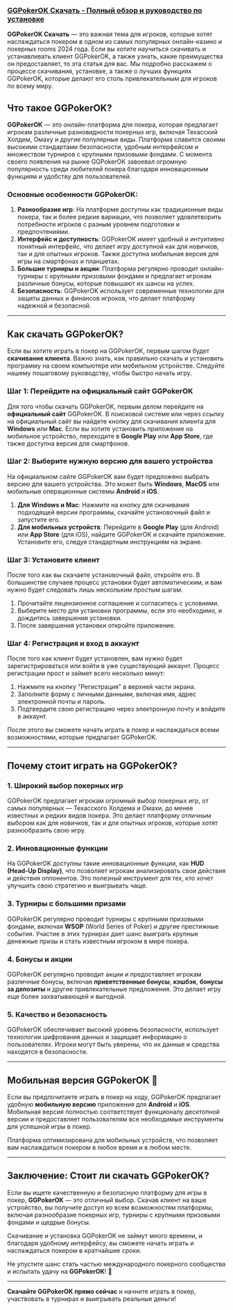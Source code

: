 ### [GGPokerOK Скачать - Полный обзор и руководство по установке](https://click.ggpartners.com/?serial=592\&creative_id=153\&anid=polzovat_publish)

**GGPokerOK Скачать** — это важная тема для игроков, которые хотят наслаждаться покером в одном из самых популярных онлайн-казино и покерных rooms 2024 года. Если вы хотите научиться скачивать и устанавливать клиент GGPokerOK, а также узнать, какие преимущества он предоставляет, то эта статья для вас. Мы подробно расскажем о процессе скачивания, установке, а также о лучших функциях GGPokerOK, которые делают его столь привлекательным для игроков по всему миру.

## Что такое GGPokerOK?

**GGPokerOK** — это онлайн-платформа для покера, которая предлагает игрокам различные разновидности покерных игр, включая Техасский Холдем, Омаху и другие популярные виды. Платформа славится своими высокими стандартами безопасности, удобным интерфейсом и множеством турниров с крупными призовыми фондами. С момента своего появления на рынке GGPokerOK завоевал огромную популярность среди любителей покера благодаря инновационным функциям и удобству для пользователей.

### Основные особенности GGPokerOK:

1. **Разнообразие игр**: На платформе доступны как традиционные виды покера, так и более редкие вариации, что позволяет удовлетворить потребности игроков с разным уровнем подготовки и предпочтениями.
2. **Интерфейс и доступность**: GGPokerOK имеет удобный и интуитивно понятный интерфейс, что делает игру доступной как для новичков, так и для опытных игроков. Также доступна мобильная версия для игры на смартфонах и планшетах.
3. **Большие турниры и акции**: Платформа регулярно проводит онлайн-турниры с крупными призовыми фондами и предлагает игрокам различные бонусы, которые повышают их шансы на успех.
4. **Безопасность**: GGPokerOK использует современные технологии для защиты данных и финансов игроков, что делает платформу надежной и безопасной.

***

## Как скачать GGPokerOK?

Если вы хотите играть в покер на GGPokerOK, первым шагом будет **скачивание клиента**. Важно знать, как правильно скачать и установить программу на своем компьютере или мобильном устройстве. Следуйте нашему пошаговому руководству, чтобы быстро начать игру.

### Шаг 1: Перейдите на официальный сайт GGPokerOK

Для того чтобы скачать GGPokerOK, первым делом перейдите на **официальный сайт** GGPokerOK. В поисковой системе или через ссылку на официальный сайт вы найдете кнопку для скачивания клиента для **Windows** или **Mac**. Если вы хотите установить приложение на мобильное устройство, переходите в **Google Play** или **App Store**, где также доступна версия для смартфонов.

### Шаг 2: Выберите нужную версию для вашего устройства

На официальном сайте GGPokerOK вам будет предложено выбрать версию для вашего устройства. Это может быть **Windows**, **MacOS** или мобильные операционные системы **Android** и **iOS**.

1. **Для Windows и Mac**: Нажмите на кнопку для скачивания подходящей версии программы, скачайте установочный файл и запустите его.
2. **Для мобильных устройств**: Перейдите в **Google Play** (для Android) или **App Store** (для iOS), найдите GGPokerOK и скачайте приложение. Установите его, следуя стандартным инструкциям на экране.

### Шаг 3: Установите клиент

После того как вы скачаете установочный файл, откройте его. В большинстве случаев процесс установки будет автоматическим, и вам нужно будет следовать лишь нескольким простым шагам.

1. Прочитайте лицензионное соглашение и согласитесь с условиями.
2. Выберите место для установки программы, если это необходимо, и дождитесь завершения установки.
3. После завершения установки откройте приложение.

### Шаг 4: Регистрация и вход в аккаунт

После того как клиент будет установлен, вам нужно будет зарегистрироваться или войти в уже существующий аккаунт. Процесс регистрации прост и займет всего несколько минут:

1. Нажмите на кнопку "Регистрация" в верхней части экрана.
2. Заполните форму с личными данными, включая имя, адрес электронной почты и пароль.
3. Подтвердите свою регистрацию через электронную почту и войдите в аккаунт.

После этого вы сможете начать играть в покер и наслаждаться всеми возможностями, которые предлагает GGPokerOK.

***

## Почему стоит играть на GGPokerOK?

### 1. **Широкий выбор покерных игр**

GGPokerOK предлагает игрокам огромный выбор покерных игр, от самых популярных — Техасского Холдема и Омахи, до менее известных и редких видов покера. Это делает платформу отличным выбором как для новичков, так и для опытных игроков, которые хотят разнообразить свою игру.

### 2. **Инновационные функции**

На GGPokerOK доступны такие инновационные функции, как **HUD (Head-Up Display)**, что позволяет игрокам анализировать свои действия и действия оппонентов. Это полезный инструмент для тех, кто хочет улучшить свою стратегию и выигрывать чаще.

### 3. **Турниры с большими призами**

GGPokerOK регулярно проводит турниры с крупными призовыми фондами, включая **WSOP** (World Series of Poker) и другие престижные события. Участие в этих турнирах дает шанс выиграть крупные денежные призы и стать известным игроком в мире покера.

### 4. **Бонусы и акции**

GGPokerOK регулярно проводит акции и предоставляет игрокам различные бонусы, включая **приветственные бонусы**, **кэшбэк**, **бонусы за депозиты** и другие привлекательные предложения. Это делает игру еще более захватывающей и выгодной.

### 5. **Качество и безопасность**

GGPokerOK обеспечивает высокий уровень безопасности, использует технологии шифрования данных и защищает информацию о пользователях. Игроки могут быть уверены, что их данные и средства находятся в безопасности.

***

## Мобильная версия GGPokerOK 📱

Если вы предпочитаете играть в покер на ходу, GGPokerOK предлагает удобную **мобильную версию** приложения для **Android** и **iOS**. Мобильная версия полностью соответствует функционалу десктопной версии и предоставляет пользователям все необходимые инструменты для успешной игры в покер.

Платформа оптимизирована для мобильных устройств, что позволяет вам наслаждаться покером в любое время и в любом месте.

***

## Заключение: Стоит ли скачать GGPokerOK?

Если вы ищете качественную и безопасную платформу для игры в покер, **GGPokerOK** — это отличный выбор. Скачав клиент на ваше устройство, вы получите доступ ко всем возможностям платформы, включая разнообразие покерных игр, турниры с крупными призовыми фондами и щедрые бонусы.

Скачивание и установка GGPokerOK не займут много времени, и благодаря удобному интерфейсу, вы сможете начать играть и наслаждаться покером в кратчайшие сроки.

Не упустите шанс стать частью международного покерного сообщества и испытать удачу на **GGPokerOK**! 🎉

***

**Скачайте GGPokerOK прямо сейчас** и начните играть в покер, участвовать в турнирах и выигрывать реальные деньги!
